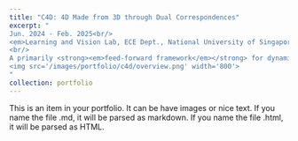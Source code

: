```yaml
---
title: "C4D: 4D Made from 3D through Dual Correspondences"
excerpt: "
Jun. 2024 - Feb. 2025<br/>
<em>Learning and Vision Lab, ECE Dept., National University of Singapore</em> <br/>
<br/>
A primarily <strong><em>feed-forward framework</em></strong> for dynamic scene reconstruction. At its core, it leverages <strong><em>temporal correspondences</em></strong>  to extend existing 3D formulation to 4D.<br/>
<img src='/images/portfolio/c4d/overview.png' width='800'>
"
collection: portfolio
---
```


This is an item in your portfolio. It can be have images or nice text. If you name the file .md, it will be parsed as markdown. If you name the file .html, it will be parsed as HTML. 
